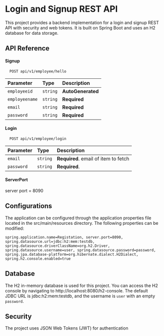 
# Login and Signup REST API

This project provides a backend implementation for a login and signup REST API with security and web tokens. It is built on Spring Boot and uses an H2 database for data storage.

## API Reference

#### Signup

```http
  POST api/v1/employee/hello
```

| Parameter | Type     | Description                |
| :-------- | :------- | :------------------------- |
| `employeeid` | `string` | **AutoGenerated** |
| `employeename` | `string` | **Required** |
| `email` | `string` | **Required** |
| `password` | `string` | **Required** |


#### Login

```http
  POST api/v1/employee/login
```

| Parameter | Type     | Description                       |
| :-------- | :------- | :-------------------------------- |
| `email`      | `string` | **Required**. email of item to fetch |
| `password`      | `string` | **Required**.|


#### ServerPort

server port = 8090


## Configurations

The application can be configured through the application properties file located in the src/main/resources directory. The following properties can be modified:

`spring.application.name=Registation,
server.port=8090,
spring.datasource.url=jdbc:h2:mem:testdb,
spring.datasource.driverClassName=org.h2.Driver,
spring.datasource.username=user,
spring.datasource.password=password,
spring.jpa.database-platform=org.hibernate.dialect.H2Dialect,
spring.h2.console.enabled=true`

## Database

The H2 in-memory database is used for this project. You can access the H2 console by navigating to http://localhost:8080/h2-console. The default JDBC URL is jdbc:h2:mem:testdb, and the username is `user` with an empty `password`.

## Security
The project uses JSON Web Tokens (JWT) for authentication
